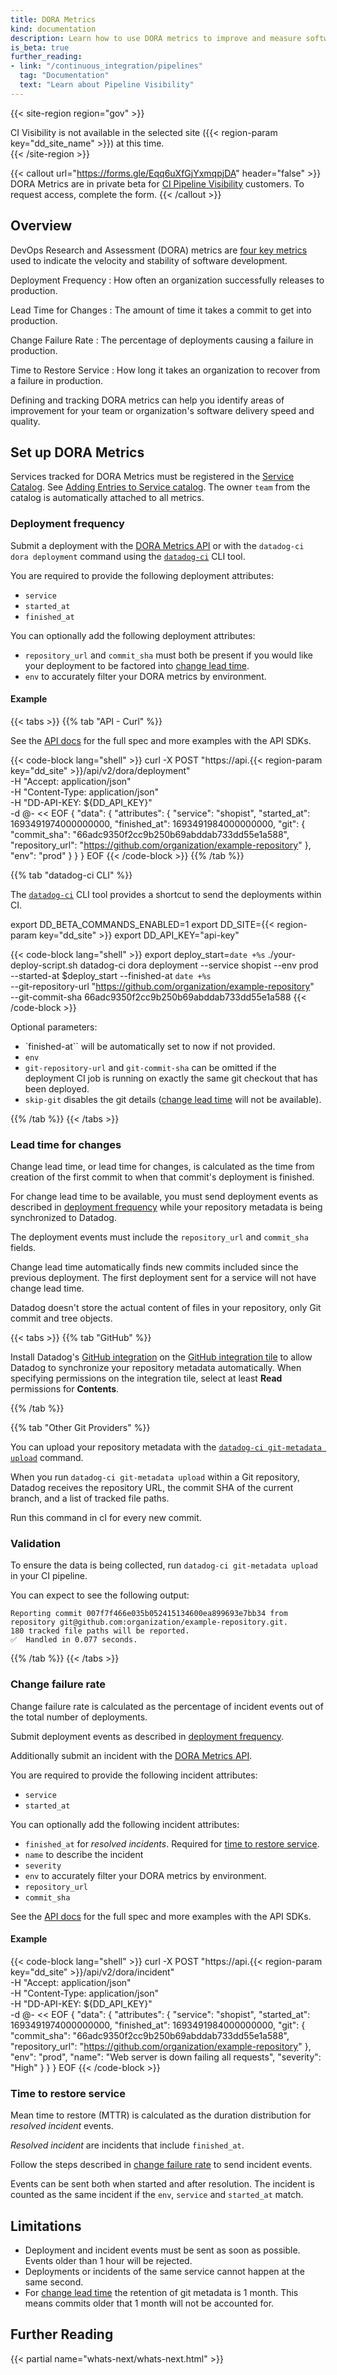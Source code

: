 ```yaml
---
title: DORA Metrics
kind: documentation
description: Learn how to use DORA metrics to improve and measure software development.
is_beta: true
further_reading:
- link: "/continuous_integration/pipelines"
  tag: "Documentation"
  text: "Learn about Pipeline Visibility"
---
```


{{< site-region region="gov" >}}
<div class="alert alert-warning">CI Visibility is not available in the selected site ({{< region-param key="dd_site_name" >}}) at this time.</div>
{{< /site-region >}}

{{< callout url="https://forms.gle/Eqq6uXfGjYxmqpjDA" header="false" >}}
DORA Metrics are in private beta for <a href="https://docs.datadoghq.com/continuous_integration/pipelines/">CI Pipeline Visibility</a> customers. To request access, complete the form.
{{< /callout >}}

## Overview

DevOps Research and Assessment (DORA) metrics are [four key metrics][1] used to indicate the velocity and stability of software development.

Deployment Frequency
: How often an organization successfully releases to production.

Lead Time for Changes
: The amount of time it takes a commit to get into production.

Change Failure Rate
: The percentage of deployments causing a failure in production.

Time to Restore Service
: How long it takes an organization to recover from a failure in production.

Defining and tracking DORA metrics can help you identify areas of improvement for your team or organization's software delivery speed and quality.

## Set up DORA Metrics

Services tracked for DORA Metrics must be registered in the [Service Catalog][2]. See [Adding Entries to Service catalog][3].
The owner `team` from the catalog is automatically attached to all metrics.

### Deployment frequency

Submit a deployment with the [DORA Metrics API][4] or with the `datadog-ci dora deployment` command using the [`datadog-ci`][5] CLI tool.

You are required to provide the following deployment attributes:

- `service`
- `started_at`
- `finished_at`

You can optionally add the following deployment attributes:

- `repository_url` and `commit_sha` must both be present if you would like your deployment to be factored into [change lead time](#lead-time-for-changes).
- `env` to accurately filter your DORA metrics by environment.

#### Example

{{< tabs >}}
{{% tab "API - Curl" %}}

See the [API docs][6] for the full spec and more examples with the API SDKs.

{{< code-block lang="shell" >}}
  curl -X POST "https://api.{{< region-param key="dd_site" >}}/api/v2/dora/deployment" \
  -H "Accept: application/json" \
  -H "Content-Type: application/json" \
  -H "DD-API-KEY: ${DD_API_KEY}" \
  -d @- << EOF
  {
    "data": {
      "attributes": {
        "service": "shopist",
        "started_at": 1693491974000000000,
        "finished_at": 1693491984000000000,
        "git": {
          "commit_sha": "66adc9350f2cc9b250b69abddab733dd55e1a588",
          "repository_url": "https://github.com/organization/example-repository"
        },
        "env": "prod"
      }
    }
  }
EOF
{{< /code-block >}}
{{% /tab %}}

{{% tab "datadog-ci CLI" %}}

The [`datadog-ci`][5] CLI tool provides a shortcut to send the deployments within CI.

export DD_BETA_COMMANDS_ENABLED=1
export DD_SITE={{< region-param key="dd_site" >}}
export DD_API_KEY="api-key"

{{< code-block lang="shell" >}}
export deploy_start=`date +%s`
./your-deploy-script.sh
datadog-ci dora deployment --service shopist --env prod \
    --started-at $deploy_start --finished-at `date +%s` \
    --git-repository-url "https://github.com/organization/example-repository" \
    --git-commit-sha 66adc9350f2cc9b250b69abddab733dd55e1a588
{{< /code-block >}}

Optional parameters:
  - `finished-at`` will be automatically set to now if not provided.
  - `env`
  - `git-repository-url` and `git-commit-sha` can be omitted if the deployment CI job is running on exactly the same git checkout that has been deployed.
  - `skip-git` disables the git details ([change lead time](#lead-time-for-changes) will not be available).

{{% /tab %}}
{{< /tabs >}}

### Lead time for changes

Change lead time, or lead time for changes, is calculated as the time from creation of the first commit to when that commit's deployment is finished.

For change lead time to be available, you must send deployment events as described in [deployment frequency](#deployment-frequency) while your repository metadata is being synchronized to Datadog.

The deployment events must include the `repository_url` and `commit_sha` fields.

Change lead time automatically finds new commits included since the previous deployment. The first deployment sent for a service will not have change lead time.

<!--
The Following tabs were mostly copied from the Source Code Integration docs until we find a way to document this in a shared page
https://docs.datadoghq.com/integrations/guide/source-code-integration/?tab=github#synchronize-your-repository-metadata
-->

<div class="alert alert-info">
Datadog doesn't store the actual content of files in your repository, only Git commit and tree objects.
</div>

{{< tabs >}}
{{% tab "GitHub" %}}

Install Datadog's [GitHub integration][1] on the [GitHub integration tile][2] to allow Datadog to synchronize your repository metadata automatically. When specifying permissions on the integration tile, select at least **Read** permissions for **Contents**.


[1]: https://docs.datadoghq.com/integrations/github/
[2]: https://app.datadoghq.com/integrations/github/
{{% /tab %}}

{{% tab "Other Git Providers" %}}

You can upload your repository metadata with the [`datadog-ci git-metadata upload`][1] command.

When you run `datadog-ci git-metadata upload` within a Git repository, Datadog receives the repository URL, the commit SHA of the current branch, and a list of tracked file paths.

Run this command in cI for every new commit.

### Validation

To ensure the data is being collected, run `datadog-ci git-metadata upload` in your CI pipeline.

You can expect to see the following output:

```
Reporting commit 007f7f466e035b052415134600ea899693e7bb34 from repository git@github.com:organization/example-repository.git.
180 tracked file paths will be reported.
✅  Handled in 0.077 seconds.
```

[1]: https://github.com/DataDog/datadog-ci/tree/master/src/commands/git-metadata
{{% /tab %}}
{{< /tabs >}}

### Change failure rate

Change failure rate is calculated as the percentage of incident events out of the total number of deployments.

Submit deployment events as described in [deployment frequency](#deployment-frequency).

Additionally submit an incident with the [DORA Metrics API][7].

You are required to provide the following incident attributes:

- `service`
- `started_at`

You can optionally add the following incident attributes:

- `finished_at` for *resolved incidents*. Required for [time to restore service](#time-to-restore-service).
- `name` to describe the incident
- `severity`
- `env` to accurately filter your DORA metrics by environment.
- `repository_url`
- `commit_sha`

See the [API docs][7] for the full spec and more examples with the API SDKs.

#### Example

{{< code-block lang="shell" >}}
  curl -X POST "https://api.{{< region-param key="dd_site" >}}/api/v2/dora/incident" \
  -H "Accept: application/json" \
  -H "Content-Type: application/json" \
  -H "DD-API-KEY: ${DD_API_KEY}" \
  -d @- << EOF
  {
    "data": {
      "attributes": {
        "service": "shopist",
        "started_at": 1693491974000000000,
        "finished_at": 1693491984000000000,
        "git": {
          "commit_sha": "66adc9350f2cc9b250b69abddab733dd55e1a588",
          "repository_url": "https://github.com/organization/example-repository"
        },
        "env": "prod",
        "name": "Web server is down failing all requests",
        "severity": "High"
      }
    }
  }
EOF
{{< /code-block >}}

### Time to restore service

Mean time to restore (MTTR) is calculated as the duration distribution for *resolved incident* events.

*Resolved incident* are incidents that include `finished_at`.

Follow the steps described in [change failure rate](#change-failure-rate) to send incident events.

Events can be sent both when started and after resolution. The incident is counted as the same incident if the `env`, `service` and `started_at` match.

## Limitations

- Deployment and incident events must be sent as soon as possible. Events older than 1 hour will be rejected.
- Deployments or incidents of the same service cannot happen at the same second.
- For [change lead time](#lead-time-for-changes) the retention of git metadata is 1 month. This means commits older that 1 month will not be accounted for.

## Further Reading

{{< partial name="whats-next/whats-next.html" >}}

[1]: https://cloud.google.com/blog/products/devops-sre/using-the-four-keys-to-measure-your-devops-performance
[2]: /tracing/service_catalog
[3]: /tracing/service_catalog/setup
[4]: /api/latest/dora-metrics
[5]: https://www.npmjs.com/package/@datadog/datadog-ci
[6]: /api/latest/dora-metrics/#send-a-deployment-event-for-dora-metrics
[7]: /api/latest/dora-metrics/#send-an-incident-event-for-dora-metrics
